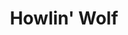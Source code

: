 ---
title: "Howlin' Wolf"
summary: "Blues singer, guitarist, harmonica player. A key figure in bridging the early Delta Blues with the more modern Electric Blues. His tutelage on the Mississippi Delta included guitar and showmanship from and harmonica teachings from . By the end of the 1930's he was a fixture on the Southern Club scene. He was inducted into the U.S. Army on April 9, 1941 and discharged on November 3, 1943. He then moved near West Memphis, Arkansas. In 1948 he formed a band which included guitarists & Matt \"Guitar\" Murphy, harmonica player , and drummer . In 1951, recorded several songs by Howlin' Wolf at his , and he became a local celebrity. After secured his contract, The Wolf relocated to Chicago in 1952. It was in Chicago that his legendary status was secured. Playing with prominent blues musicians such as , and his longtime guitarist , his everchanging lineups remained stellar thanks in part to Burnetts' admirable policies of paying his musicians well and on time, even including unemployment insurance and Social Security contributions, basically unheard of among his peers. Over the years many of his songs have been interpreted by rock bands, including \"Little Red Rooster\", \"Back Door Man\", \"Killing Floor\", & \"Spoonful\". , with his Memphis and Chicago recordings, his status and influence, surely is one of the vital links between Blues and Rock. Inducted into Rock And Roll Hall of Fame in 1991 . Born June 10, 1910 West Point, Mississippi, USA. Died January 10, 1976 Hines, Illinois, USA."
image: "howlin-wolf.jpg"
---